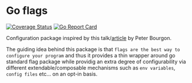 # Go flags

[![Coverage Status](https://coveralls.io/repos/github/aneshas/flags/badge.svg?branch=trunk)](https://coveralls.io/github/aneshas/flags?branch=trunk)
[![Go Report Card](https://goreportcard.com/badge/github.com/aneshas/flags)](https://goreportcard.com/report/github.com/aneshas/flags)

Configuration package inspired by this talk/[article](https://peter.bourgon.org/go-for-industrial-programming/) by Peter Bourgon.

The guiding idea behind this package is that `flags are the best way to configure your program` and thus it provides a thin wrapper
around go standard flag package while providig an extra degree of configurability via different extendable/composable mechanisms such as
`env variables`, `config files` etc... on an opt-in basis.
